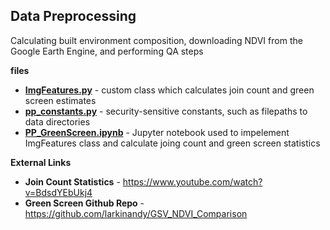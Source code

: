 ## Data Preprocessing
 Calculating built environment composition, downloading NDVI from the Google Earth Engine, and performing QA steps

 **files** <br>
- **[ImgFeatures.py](./ImgFeatures.py)** - custom class which calculates join count and green screen estimates
- **[pp_constants.py](./pp_constants.py)** - security-sensitive constants, such as filepaths to data directories
- **[PP_GreenScreen.ipynb](./PP_GreenScreen.ipynb)** - Jupyter notebook used to impelement ImgFeatures class and calculate joing count and green screen statistics

**External Links**
- **Join Count Statistics** - https://www.youtube.com/watch?v=BdsdYEbUkj4
- **Green Screen Github Repo** - https://github.com/larkinandy/GSV_NDVI_Comparison
